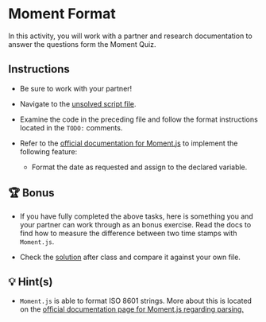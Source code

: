 # Moment Format

In this activity, you will work with a partner and research documentation to answer the questions form the Moment Quiz.

## Instructions

* Be sure to work with your partner!

* Navigate to the [unsolved script file](./Unsolved/assets/js/script.js).

* Examine the code in the preceding file and follow the format instructions located in the `TODO:` comments. 

* Refer to the [official documentation for Moment.js](https://momentjs.com/docs/#/displaying/) to implement the following feature:

  * Format the date as requested and assign to the declared variable. 

## 🏆 Bonus

* If you have fully completed the above tasks, here is something you and your partner can work through as an bonus exercise. Read the docs to find how to measure the difference between two time stamps with `Moment.js`.

* Check the [solution](./Solved/assets/js/script.js) after class and compare it against your own file. 

## 💡 Hint(s)

* `Moment.js` is able to format ISO 8601 strings. More about this is located on the [official documentation page for Moment.js regarding parsing.](https://momentjs.com/docs/#/parsing/)